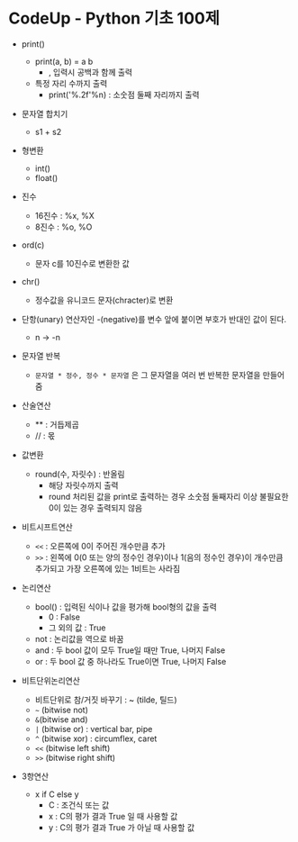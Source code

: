 # CodeUp - Python 기초 100제

- print()
  - print(a, b) = a b
    - , 입력시 공백과 함께 출력
  - 특정 자리 수까지 출력
    - print('%.2f'%n) : 소숫점 둘째 자리까지 출력



- 문자열 합치기
  - s1 + s2



- 형변환
  - int()
  - float()



- 진수
  - 16진수 : %x, %X
  - 8진수 : %o, %O



- ord(c)
  - 문자 c를 10진수로 변환한 값



- chr()
  - 정수값을 유니코드 문자(chracter)로 변환



- 단항(unary) 연산자인 -(negative)를 변수 앞에 붙이면 부호가 반대인 값이 된다.
  - n -> -n



- 문자열 반복
  - `문자열 * 정수, 정수 * 문자열` 은 그 문자열을 여러 번 반복한 문자열을 만들어 줌



- 산술연산
  - ** : 거듭제곱
  - // : 몫



- 값변환
  - round(수, 자릿수) : 반올림
    - 해당 자릿수까지 출력
    - round 처리된 값을 print로 출력하는 경우 소숫점 둘째자리 이상 불필요한 0이 있는 경우 출력되지 않음



- 비트시프트연산
  - `<<` : 오른쪽에 0이 주어진 개수만큼 추가
  - `>>` : 왼쪽에 0(0 또는 양의 정수인 경우)이나 1(음의 정수인 경우)이 개수만큼 추가되고 가장 오른쪽에 있는 1비트는 사라짐



- 논리연산
  - bool() : 입력된 식이나 값을 평가해 bool형의 값을 출력
    - 0 : False
    - 그 외의 값 : True
  - not : 논리값을 역으로 바꿈
  - and : 두 bool 값이 모두 True일 때만 True, 나머지 False
  - or : 두 bool 값 중 하나라도 True이면 True, 나머지 False



- 비트단위논리연산
  - 비트단위로 참/거짓 바꾸기 : ~ (tilde, 틸드)
  - `~` (bitwise not)
  - `&`(bitwise and)
  - `|` (bitwise or) : vertical bar, pipe
  - `^` (bitwise xor) : circumflex, caret
  - `<<` (bitwise left shift)
  - `>>` (bitwise right shift)



- 3항연산
  - x if C else y
    - C : 조건식 또는 값
    - x : C의 평가 결과 True 일 때 사용할 값
    - y : C의 평가 결과 True 가 아닐 때 사용할 값